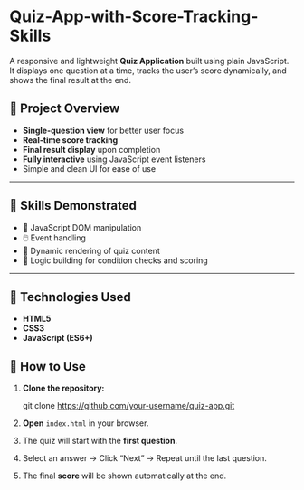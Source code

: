 # Quiz-App-with-Score-Tracking-Skills

A responsive and lightweight **Quiz Application** built using plain JavaScript. It displays one question at a time, tracks the user’s score dynamically, and shows the final result at the end.



## 🎯 Project Overview

* **Single-question view** for better user focus
* **Real-time score tracking**
* **Final result display** upon completion
* **Fully interactive** using JavaScript event listeners
* Simple and clean UI for ease of use

---

## 🔧 Skills Demonstrated

* 🎯 JavaScript DOM manipulation
* 🖱️ Event handling
* 🔄 Dynamic rendering of quiz content
* 🧠 Logic building for condition checks and scoring

---

## 🚀 Technologies Used

* **HTML5**
* **CSS3**
* **JavaScript (ES6+)**



## 🧠 How to Use

1. **Clone the repository:**

   git clone https://github.com/your-username/quiz-app.git
   

2. **Open** `index.html` in your browser.

3. The quiz will start with the **first question**.

4. Select an answer → Click “Next” → Repeat until the last question.

5. The final **score** will be shown automatically at the end.


